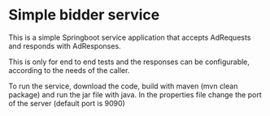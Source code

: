 # Simple bidder service 

This is a simple Springboot service application that accepts AdRequests and responds with AdResponses. 

This is only for end to end tests and the responses can be configurable, according to the needs of the caller.

To run the service, download the code, build with maven (mvn clean package) and run the jar file with java. In the properties file change the port of the server (default port is 9090)
